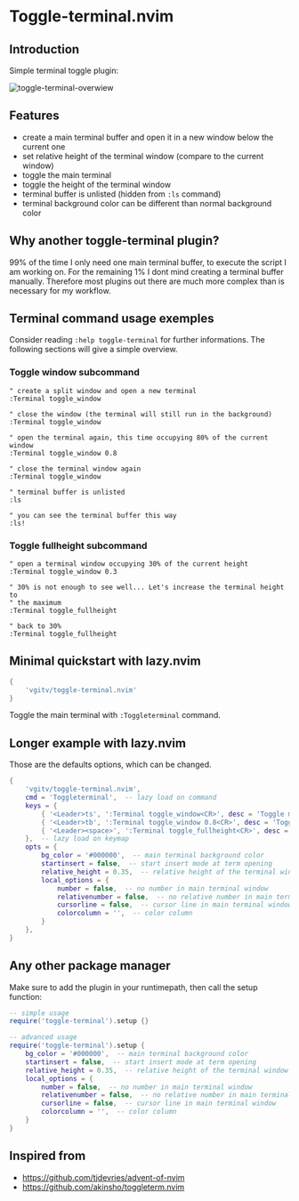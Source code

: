# Toggle-terminal.nvim

## Introduction

Simple terminal toggle plugin:

![toggle-terminal-overwiew](https://github.com/vgitv/resources/blob/main/toggle-terminal/images/toggle-terminal-overview.png)

## Features

* create a main terminal buffer and open it in a new window below the current one
* set relative height of the terminal window (compare to the current window)
* toggle the main terminal
* toggle the height of the terminal window
* terminal buffer is unlisted (hidden  from `:ls` command)
* terminal background color can be different than normal background color

## Why another toggle-terminal plugin?

99% of the time I only need one main terminal buffer, to execute the script I
am working on. For the remaining 1% I dont mind creating a terminal buffer
manually. Therefore most plugins out there are much more complex than is
necessary for my workflow.

## Terminal command usage exemples

Consider reading `:help toggle-terminal` for further informations. The
following sections will give a simple overview.

### Toggle window subcommand

```vim
" create a split window and open a new terminal
:Terminal toggle_window

" close the window (the terminal will still run in the background)
:Terminal toggle_window

" open the terminal again, this time occupying 80% of the current window
:Terminal toggle_window 0.8

" close the terminal window again
:Terminal toggle_window

" terminal buffer is unlisted
:ls

" you can see the terminal buffer this way
:ls!
```

### Toggle fullheight subcommand

```vim
" open a terminal window occupying 30% of the current height
:Terminal toggle_window 0.3

" 30% is not enough to see well... Let's increase the terminal height to
" the maximum
:Terminal toggle_fullheight

" back to 30%
:Terminal toggle_fullheight
```

## Minimal quickstart with lazy.nvim

```lua
{
    'vgitv/toggle-terminal.nvim'
}
```

Toggle the main terminal with `:Toggleterminal` command.

## Longer example with lazy.nvim

Those are the defaults options, which can be changed.

```lua
{
    'vgitv/toggle-terminal.nvim',
    cmd = 'Toggleterminal',  -- lazy load on command
    keys = {
        { '<Leader>ts', ':Terminal toggle_window<CR>', desc = 'Toggle main terminal (small)' },
        { '<Leader>tb', ':Terminal toggle_window 0.8<CR>', desc = 'Toggle main terminal (big)' },
        { '<Leader><space>', ':Terminal toggle_fullheight<CR>', desc = 'Toggle main terminal full height' },
    },  -- lazy load on keymap
    opts = {
        bg_color = '#000000',  -- main terminal background color
        startinsert = false,  -- start insert mode at term opening
        relative_height = 0.35,  -- relative height of the terminal window (beetween 0 and 1)
        local_options = {
            number = false,  -- no number in main terminal window
            relativenumber = false,  -- no relative number in main terminal window
            cursorline = false,  -- cursor line in main terminal window
            colorcolumn = '',  -- color column
        }
    },
}
```

## Any other package manager

Make sure to add the plugin in your runtimepath, then call the setup function:

```lua
-- simple usage
require('toggle-terminal').setup {}

-- advanced usage
require('toggle-terminal').setup {
    bg_color = '#000000',  -- main terminal background color
    startinsert = false,  -- start insert mode at term opening
    relative_height = 0.35,  -- relative height of the terminal window (beetween 0 and 1)
    local_options = {
        number = false,  -- no number in main terminal window
        relativenumber = false,  -- no relative number in main terminal window
        cursorline = false,  -- cursor line in main terminal window
        colorcolumn = '',  -- color column
    }
}
```

## Inspired from

* https://github.com/tjdevries/advent-of-nvim
* https://github.com/akinsho/toggleterm.nvim
